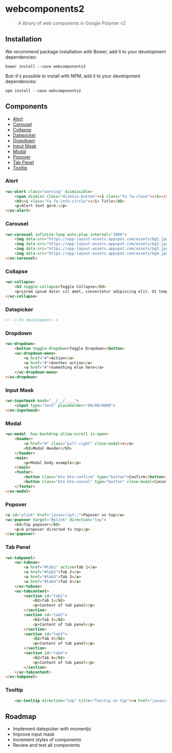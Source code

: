 # webcomponents2
> A library of web components in Google Polymer v2

## Installation

We recommend package installation with Bower, add it to your development dependencies:

`bower install --save webcomponents2`

Butr it's possible to install with NPM, add it to your development dependencies:

`npm install --save webcomponents2`


## Components
 - [Alert](#alert)
 - [Carousel](#carousel)
 - [Collapse](#collapse)
 - [Datepicker](#datepicker)
 - [Dropdown](#dropdown)
 - [Input Mask](#input-mask)
 - [Modal](#modal)
 - [Popover](#popover)
 - [Tab Panel](#tab-panel)
 - [Tooltip](#tooltip)

### Alert

```html
<wc-alert class="warning" dismissible>
    <span dismiss class="dismiss-button"><i class="fa fa-close"></i></span>
    <h5><i class="fa fa-info-circle"></i> Title</h5>
    <p>Alert text gere.</p>
</wc-alert>
```

### Carousel

```html
<wc-carousel infinite-loop auto-play interval="3000">
    <img data-src="https://app-layout-assets.appspot.com/assets/bg1.jpg">
    <img data-src="https://app-layout-assets.appspot.com/assets/bg2.jpg">
    <img data-src="https://app-layout-assets.appspot.com/assets/bg3.jpg">
    <img data-src="https://app-layout-assets.appspot.com/assets/bg4.jpg">
</wc-carousel>
```

### Collapse

```html
<wc-collapse>
    <h3 toggle-collapse>Toggle Collapse</h3>
    <p>Lorem ipsum dolor sit amet, consectetur adipiscing elit. Ut tempor ligula diam, et sollicitudin felis pretium a. Pellentesque vehicula eleifend tortor, et vehicula tellus. Class aptent taciti sociosqu ad litora torquent per conubia nostra, per inceptos himenaeos. Duis congue luctus est id finibus. Morbi pellentesque, leo vitae pretium iaculis, justo turpis efficitur ex, at varius purus velit eu nisl. Mauris imperdiet nisi quis risus vestibulum, ut placerat erat faucibus. Mauris iaculis tempus libero, vel sagittis ligula porta ut.</p>
</wc-collapse>
```

### Datepicker

```html
<!--//In development-->
```

### Dropdown

```html
<wc-dropdown>
    <button toggle-dropdown>Toggle Dropdown</button>
    <wc-dropdown-menu>
        <a href="#">Action</a>
        <a href="#">Another action</a>
        <a href="#">Something else here</a>
    </wc-dropdown-menu>
</wc-dropdown>
```

### Input Mask

```html
<wc-inputmask mask="__/__/____">
    <input type="text" placeholder="00/00/0000">
</wc-inputmask>
```

### Modal

```html
<wc-modal  has-backdrop allow-scroll is-open>
    <header>
        <a href="#" class="pull-right" close-modal>x</a>
        <h3>Modal Header</h3>
    </header>
    <main>
        <p>Modal body example</p>
    </main>
    <footer>
        <button class="btn btn-confirm" type="button">Confirm</button>
        <button class="btn btn-cancel" type="button" close-modal>Cancel</button>
    </footer>
</wc-modal>
```

### Popover

```html
<a id="plink" href="javascript:;">Popover on top</a>
<wc-popover target="#plink" direction="top">
    <h3>Top popover</h3>
    <p>A propover directed to top</p>
</wc-popover>
```

### Tab Panel

```html
<wc-tabpanel>
    <wc-tabnav>
        <a href="#tab1" active>Tab 1</a>
        <a href="#tab2">Tab 2</a>
        <a href="#tab3">Tab 3</a>
        <a href="#tab4">Tab 4</a>
    </wc-tabnav>
    <wc-tabcontent>
        <section id="tab1">
            <h2>Tab 1</h2>
            <p>Content of tab panel</p>
        </section>
        <section id="tab2">
            <h2>Tab 2</h2>
            <p>Content of tab panel</p>
        </section>
        <section id="tab3">
            <h2>Tab 3</h2>
            <p>Content of tab panel</p>
        </section>
        <section id="tab4">
            <h2>Tab 4</h2>
            <p>Content of tab panel</p>
        </section>
    </wc-tabcontent>
</wc-tabpanel>
```

### Tooltip

```html
    <wc-tooltip direction="top" title="Tooltip on top"><a href="javascript:;">Top tootip</a></wc-tooltip>
```


## Roadmap
- Implement datepicker with momentjs
- Improve input mask
- Increment styles of components
- Review and test all components